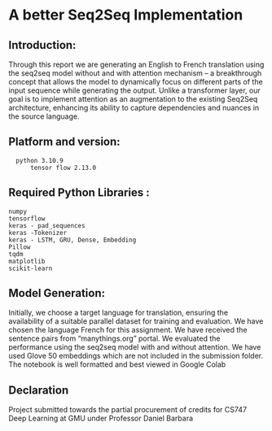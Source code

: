 # A better Seq2Seq Implementation

## Introduction:
Through this report we are generating an English to French translation using the seq2seq model  without and with attention mechanism – a breakthrough concept that allows the model to dynamically focus on different parts of the input sequence while generating the output. Unlike a transformer layer, our goal is to implement attention as an augmentation to the existing Seq2Seq architecture, enhancing its ability to capture dependencies and nuances in the source language.


## Platform and version:
	  python 3.10.9 
          tensor flow 2.13.0 

## Required Python Libraries :
	numpy
	tensorflow
	keras - pad_sequences
	keras -Tokenizer
	keras - LSTM, GRU, Dense, Embedding
	Pillow
	tqdm
	matplotlib
	scikit-learn

## Model Generation:
Initially, we choose a target language for translation, ensuring the availability of a suitable parallel dataset for training and evaluation. We have chosen the language French for this assignment. We have received the sentence pairs from “manythings.org” portal. We evaluated the performance using the seq2seq model with and without attention. We have used Glove 50 embeddings which are not included in the submission folder. The notebook is well formatted and best viewed in Google Colab

## Declaration
Project submitted towards the partial procurement of credits for CS747 Deep Learning at GMU under Professor Daniel Barbara
